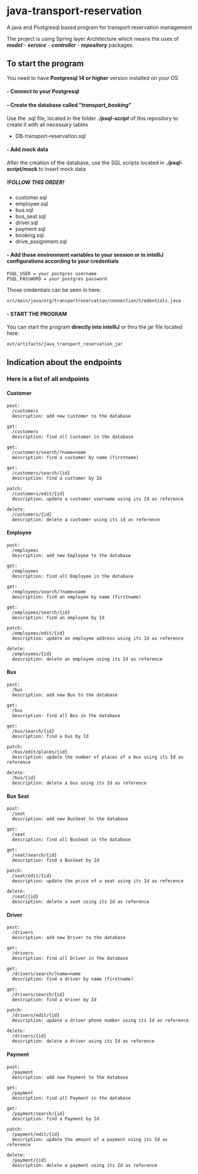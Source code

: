 # java-transport-reservation

A java and Postgresql based program for transport reservation management

The project is using Spring layer Architecture which means the uses of _**model**_ - _**service**_ - _**controller**_ - _**repository**_ packages.

## To start the program
You need to have **Postgresql 14 or higher** version installed on your OS

#### - Connect to your Postgresql

#### - Create the database called "_**transport_booking**_"

Use the .sql file, located in the folder _**./psql-script**_ of this repository to create it with all necessary tables
- DB-transport-reservation.sql 

#### - Add mock data
After the creation of the database, use the SQL scripts located in _**./psql-script/mock**_ to insert mock data

##### !FOLLOW THIS ORDER!

- customer.sql
- employee.sql
- bus.sql
- bus_seat.sql
- driver.sql
- payment.sql
- booking.sql
- drive_assignment.sql

#### - Add those environment variables to your session or in intelliJ configurations according to your credentials

```
PSQL_USER = your postgres username
PSQL_PASSWORD = your postgres password
```

Those credentials can be seen in here:
```
src/main/java/org/transportreservation/connection/Credentials.java
```

#### - START THE PROGRAM
You can start the program **directly into intelliJ** or thru the jar file located here:
```
out/artifacts/java_transport_reservation_jar
```

## Indication about the endpoints
### Here is a list of all endpoints

#### Customer
```
post: 
  /customers
  description: add new Customer to the database

get: 
  /customers
  description: find all Customer in the database

get: 
  /customers/search/?name=name
  description: find a customer by name (firstname)

get: 
  /customers/search/{id}
  description: find a customer by Id

patch: 
  /customers/edit/{id}
  description: update a customer username using its Id as reference

delete: 
  /customers/{id}
  description: delete a customer using its id as reference
```

#### Employee
```
post: 
  /employees
  description: add new Employee to the database

get: 
  /employees
  description: find all Employee in the database

get: 
  /employees/search/?name=name
  description: find an employee by name (firstname)

get: 
  /employees/search/{id}
  description: find an employee by Id

patch: 
  /employees/edit/{id}
  description: update an employee address using its Id as reference

delete: 
  /employees/{id}
  description: delete an employee using its Id as reference
```

#### Bus
```
post: 
  /bus
  description: add new Bus to the database

get: 
  /bus
  description: find all Bus in the database

get: 
  /bus/search/{id}
  description: find a bus by Id

patch: 
  /bus/edit/places/{id}
  description: update the number of places of a bus using its Id as reference

delete: 
  /bus/{id}
  description: delete a bus using its Id as reference
```

#### Bus Seat
```
post: 
  /seat
  description: add new BusSeat to the database

get: 
  /seat
  description: find all BusSeat in the database

get: 
  /seat/search/{id}
  description: find a BusSeat by Id

patch: 
  /seat/edit/{id}
  description: update the price of a seat using its Id as reference

delete: 
  /seat/{id}
  description: delete a seat using its Id as reference
```

#### Driver
```
post: 
  /drivers
  description: add new Driver to the database

get: 
  /drivers
  description: find all Driver in the database

get: 
  /drivers/search/?name=name
  description: find a driver by name (firstname)

get: 
  /drivers/search/{id}
  description: find a driver by Id

patch: 
  /drivers/edit/{id}
  description: update a driver phone number using its Id as reference

delete: 
  /drivers/{id}
  description: delete a driver using its Id as reference
```

#### Payment
```
post: 
  /payment
  description: add new Payment to the database

get: 
  /payment
  description: find all Payment in the database

get: 
  /payment/search/{id}
  description: find a Payment by Id

patch: 
  /payment/edit/{id}
  description: update the amount of a payment using its Id as reference

delete: 
  /payment/{id}
  description: delete a payment using its Id as reference
```